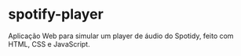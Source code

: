 # spotify-player

Aplicação Web para simular um player de áudio do Spotidy, feito com HTML, CSS e JavaScript.
